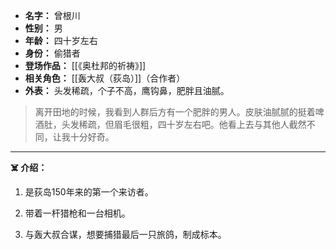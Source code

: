 
- **名字：** 曾根川
- **性别：** 男
- **年龄：** 四十岁左右
- **身份：** 偷猎者
- **登场作品：** [[《奥杜邦的祈祷》]]
- **相关角色：** [[轰大叔（荻岛）]]（合作者）
- **外表：** 头发稀疏，个子不高，鹰钩鼻，肥胖且油腻。

> 离开田地的时候，我看到人群后方有一个肥胖的男人。皮肤油腻腻的挺着啤酒肚，头发稀疏，但眉毛很粗，四十岁左右吧。他看上去与其他人截然不同，让我十分好奇。

---

**☠️ 介绍：** 

1. 是荻岛150年来的第一个来访者。

2. 带着一杆猎枪和一台相机。

3. 与轰大叔合谋，想要捕猎最后一只旅鸽，制成标本。
